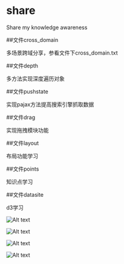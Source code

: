 # share
Share my knowledge awareness

  
##文件cross_domain
  
多场景跨域分享，参看文件下cross_domain.txt

##文件depth

多方法实现深度遍历对象

##文件pushstate

实现pajax方法提高搜索引擎抓取数据

##文件drag

实现拖拽模块功能

##文件layout

布局功能学习

##文件points

知识点学习

##文件datasite

d3学习

![Alt text](https://github.com/TimYao/share/datasite/d3/images/pic1.jpg)

![Alt text](https://github.com/TimYao/share/datasite/d3/images/pic2.jpg)

![Alt text](https://github.com/TimYao/share/datasite/d3/images/pic3.jpg)

![Alt text](https://github.com/TimYao/share/datasite/d3/images/pic4.jpg)
